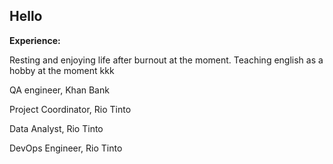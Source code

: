 ## Hello

<!--
**anuushka/anuushka** is a ✨ _special_ ✨ repository because its `README.md` (this file) appears on your GitHub profile.
-->
**Experience:**

Resting and enjoying life after burnout at the moment. Teaching english as a hobby at the moment kkk

QA engineer, Khan Bank

Project Coordinator, Rio Tinto

Data Analyst, Rio Tinto

DevOps Engineer, Rio Tinto
